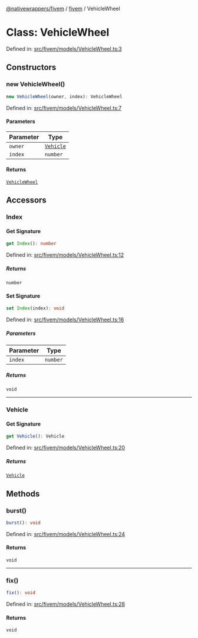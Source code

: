 [@nativewrappers/fivem](../../README.md) / [fivem](../README.md) / VehicleWheel

# Class: VehicleWheel

Defined in: [src/fivem/models/VehicleWheel.ts:3](https://github.com/nativewrappers/nativewrappers/blob/bed19baaeaf131ae08126ef8189b9b3d2beb3a28/src/fivem/models/VehicleWheel.ts#L3)

## Constructors

### new VehicleWheel()

```ts
new VehicleWheel(owner, index): VehicleWheel
```

Defined in: [src/fivem/models/VehicleWheel.ts:7](https://github.com/nativewrappers/nativewrappers/blob/bed19baaeaf131ae08126ef8189b9b3d2beb3a28/src/fivem/models/VehicleWheel.ts#L7)

#### Parameters

| Parameter | Type |
| ------ | ------ |
| `owner` | [`Vehicle`](Vehicle.md) |
| `index` | `number` |

#### Returns

[`VehicleWheel`](VehicleWheel.md)

## Accessors

### Index

#### Get Signature

```ts
get Index(): number
```

Defined in: [src/fivem/models/VehicleWheel.ts:12](https://github.com/nativewrappers/nativewrappers/blob/bed19baaeaf131ae08126ef8189b9b3d2beb3a28/src/fivem/models/VehicleWheel.ts#L12)

##### Returns

`number`

#### Set Signature

```ts
set Index(index): void
```

Defined in: [src/fivem/models/VehicleWheel.ts:16](https://github.com/nativewrappers/nativewrappers/blob/bed19baaeaf131ae08126ef8189b9b3d2beb3a28/src/fivem/models/VehicleWheel.ts#L16)

##### Parameters

| Parameter | Type |
| ------ | ------ |
| `index` | `number` |

##### Returns

`void`

***

### Vehicle

#### Get Signature

```ts
get Vehicle(): Vehicle
```

Defined in: [src/fivem/models/VehicleWheel.ts:20](https://github.com/nativewrappers/nativewrappers/blob/bed19baaeaf131ae08126ef8189b9b3d2beb3a28/src/fivem/models/VehicleWheel.ts#L20)

##### Returns

[`Vehicle`](Vehicle.md)

## Methods

### burst()

```ts
burst(): void
```

Defined in: [src/fivem/models/VehicleWheel.ts:24](https://github.com/nativewrappers/nativewrappers/blob/bed19baaeaf131ae08126ef8189b9b3d2beb3a28/src/fivem/models/VehicleWheel.ts#L24)

#### Returns

`void`

***

### fix()

```ts
fix(): void
```

Defined in: [src/fivem/models/VehicleWheel.ts:28](https://github.com/nativewrappers/nativewrappers/blob/bed19baaeaf131ae08126ef8189b9b3d2beb3a28/src/fivem/models/VehicleWheel.ts#L28)

#### Returns

`void`
